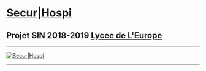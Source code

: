 # [Secur|Hospi](http://sin.ze.cx/)

## Projet SIN 2018-2019 [Lycee de L'Europe](http://www.lycee-europe-dunkerque.fr/)

________
[![Secur|Hospi](http://sin.ze.cx/logo.png)](http://sin.ze.cx/)
________
